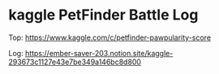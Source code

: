 # kaggle PetFinder Battle Log

Top: https://www.kaggle.com/c/petfinder-pawpularity-score

Log: https://ember-saver-203.notion.site/kaggle-293673c1127e43e7be349a146bc8d800
